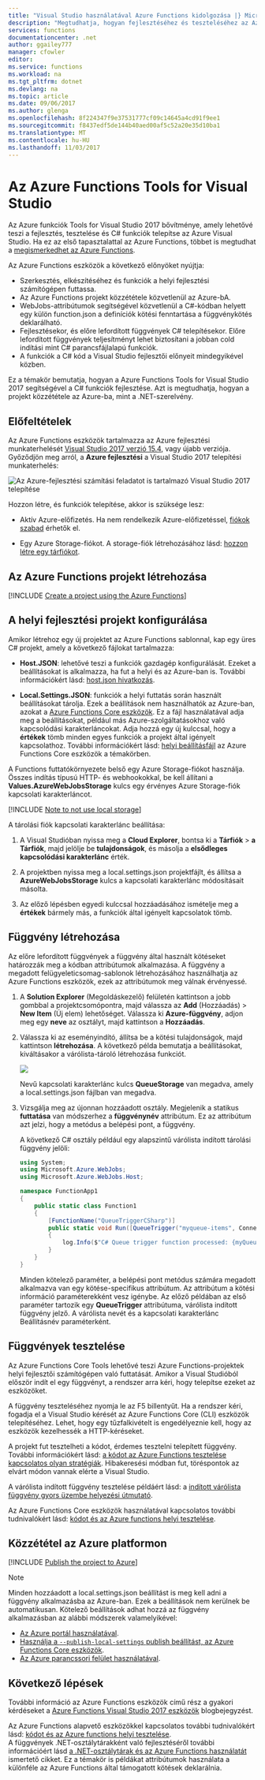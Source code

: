 ```yaml
---
title: "Visual Studio használatával Azure Functions kidolgozása |} Microsoft Docs"
description: "Megtudhatja, hogyan fejlesztéséhez és teszteléséhez az Azure Functions által az Azure Functions Tools for Visual Studio 2017 használatával."
services: functions
documentationcenter: .net
author: ggailey777
manager: cfowler
editor: 
ms.service: functions
ms.workload: na
ms.tgt_pltfrm: dotnet
ms.devlang: na
ms.topic: article
ms.date: 09/06/2017
ms.author: glenga
ms.openlocfilehash: 8f224347f9e37531777cf09c14645a4cd91f9ee1
ms.sourcegitcommit: f8437edf5de144b40aed00af5c52a20e35d10ba1
ms.translationtype: MT
ms.contentlocale: hu-HU
ms.lasthandoff: 11/03/2017
---
```

# <a name="azure-functions-tools-for-visual-studio"></a>Az Azure Functions Tools for Visual Studio  

Az Azure funkciók Tools for Visual Studio 2017 bővítménye, amely lehetővé teszi a fejlesztés, tesztelése és C# funkciók telepítse az Azure Visual Studio. Ha ez az első tapasztalattal az Azure Functions, többet is megtudhat a [megismerkedhet az Azure Functions](functions-overview.md).

Az Azure Functions eszközök a következő előnyöket nyújtja: 

* Szerkesztés, elkészítéséhez és funkciók a helyi fejlesztési számítógépen futtassa. 
* Az Azure Functions projekt közzététele közvetlenül az Azure-bA. 
* WebJobs-attribútumok segítségével közvetlenül a C#-kódban helyett egy külön function.json a definíciók kötési fenntartása a függvénykötés deklarálható.
* Fejlesztésekor, és előre lefordított függvények C# telepítésekor. Előre lefordított függvények teljesítményt lehet biztosítani a jobban cold indítási mint C# parancsfájlalapú funkciók. 
* A funkciók a C# kód a Visual Studio fejlesztői előnyeit mindegyikével közben. 

Ez a témakör bemutatja, hogyan a Azure Functions Tools for Visual Studio 2017 segítségével a C# funkciók fejlesztése. Azt is megtudhatja, hogyan a projekt közzététele az Azure-ba, mint a .NET-szerelvény.

## <a name="prerequisites"></a>Előfeltételek

Az Azure Functions eszközök tartalmazza az Azure fejlesztési munkaterhelését [Visual Studio 2017 verzió 15.4](https://www.visualstudio.com/vs/), vagy újabb verziója. Győződjön meg arról, a **Azure fejlesztési** a Visual Studio 2017 telepítési munkaterhelés:

![Az Azure-fejlesztési számítási feladatot is tartalmazó Visual Studio 2017 telepítése](./media/functions-create-your-first-function-visual-studio/functions-vs-workloads.png)

Hozzon létre, és funkciók telepítése, akkor is szüksége lesz:

* Aktív Azure-előfizetés. Ha nem rendelkezik Azure-előfizetéssel, [fiókok szabad](https://azure.microsoft.com/free/?WT.mc_id=A261C142F) érhetők el.

* Egy Azure Storage-fiókot. A storage-fiók létrehozásához lásd: [hozzon létre egy tárfiókot](../storage/common/storage-create-storage-account.md#create-a-storage-account).  
## <a name="create-an-azure-functions-project"></a>Az Azure Functions projekt létrehozása 

[!INCLUDE [Create a project using the Azure Functions](../../includes/functions-vstools-create.md)]


## <a name="configure-the-project-for-local-development"></a>A helyi fejlesztési projekt konfigurálása

Amikor létrehoz egy új projektet az Azure Functions sablonnal, kap egy üres C# projekt, amely a következő fájlokat tartalmazza:

* **Host.JSON**: lehetővé teszi a funkciók gazdagép konfigurálását. Ezeket a beállításokat is alkalmazza, ha fut a helyi és az Azure-ban is. További információkért lásd: [host.json hivatkozás](functions-host-json.md).
    
* **Local.Settings.JSON**: funkciók a helyi futtatás során használt beállításokat tárolja. Ezek a beállítások nem használhatók az Azure-ban, azokat a [Azure Functions Core eszközök](functions-run-local.md). Ez a fájl használatával adja meg a beállításokat, például más Azure-szolgáltatásokhoz való kapcsolódási karakterláncokat. Adja hozzá egy új kulccsal, hogy a **értékek** tömb minden egyes funkciók a projekt által igényelt kapcsolathoz. További információkért lásd: [helyi beállításfájl](functions-run-local.md#local-settings-file) az Azure Functions Core eszközök a témakörben.

A Functions futtatókörnyezete belső egy Azure Storage-fiókot használja. Összes indítás típusú HTTP- és webhookokkal, be kell állítani a **Values.AzureWebJobsStorage** kulcs egy érvényes Azure Storage-fiók kapcsolati karakterláncot.

[!INCLUDE [Note to not use local storage](../../includes/functions-local-settings-note.md)]

 A tárolási fiók kapcsolati karakterlánc beállítása:

1. A Visual Studióban nyissa meg a **Cloud Explorer**, bontsa ki a **Tárfiók** > **a Tárfiók**, majd jelölje be **tulajdonságok**, és másolja a **elsődleges kapcsolódási karakterlánc** érték.   

2. A projektben nyissa meg a local.settings.json projektfájlt, és állítsa a **AzureWebJobsStorage** kulcs a kapcsolati karakterlánc módosításait másolta.

3. Az előző lépésben egyedi kulccsal hozzáadásához ismételje meg a **értékek** bármely más, a funkciók által igényelt kapcsolatok tömb.  

## <a name="create-a-function"></a>Függvény létrehozása

Az előre lefordított függvények a függvény által használt kötéseket határozzák meg a kódban attribútumok alkalmazása. A függvény a megadott felügyeleticsomag-sablonok létrehozásához használhatja az Azure Functions eszközök, ezek az attribútumok meg válnak érvényessé. 

1. A **Solution Explorer** (Megoldáskezelő) felületén kattintson a jobb gombbal a projektcsomópontra, majd válassza az **Add** (Hozzáadás)  > **New Item** (Új elem) lehetőséget. Válassza ki **Azure-függvény**, adjon meg egy **neve** az osztályt, majd kattintson a **Hozzáadás**.

2. Válassza ki az eseményindító, állítsa be a kötési tulajdonságok, majd kattintson **létrehozása**. A következő példa bemutatja a beállításokat, kiváltásakor a várólista-tároló létrehozása funkciót. 

    ![](./media/functions-develop-vs/functions-vstools-create-queuetrigger.png)
    
    Nevű kapcsolati karakterlánc kulcs **QueueStorage** van megadva, amely a local.settings.json fájlban van megadva. 
 
3. Vizsgálja meg az újonnan hozzáadott osztály. Megjelenik a statikus **futtatása** van módszerhez a **függvénynév** attribútum. Ez az attribútum azt jelzi, hogy a metódus a belépési pont, a függvény. 

    A következő C# osztály például egy alapszintű várólista indított tárolási függvény jelöli:

    ````csharp
    using System;
    using Microsoft.Azure.WebJobs;
    using Microsoft.Azure.WebJobs.Host;
    
    namespace FunctionApp1
    {
        public static class Function1
        {
            [FunctionName("QueueTriggerCSharp")]        
            public static void Run([QueueTrigger("myqueue-items", Connection = "QueueStorage")]string myQueueItem, TraceWriter log)
            {
                log.Info($"C# Queue trigger function processed: {myQueueItem}");
            }
        }
    } 
    ````
 
    Minden kötelező paraméter, a belépési pont metódus számára megadott alkalmazva van egy kötése-specifikus attribútum. Az attribútum a kötési információ paraméterekként vesz igénybe. Az előző példában az első paraméter tartozik egy **QueueTrigger** attribútuma, várólista indított függvény jelző. A várólista nevét és a kapcsolati karakterlánc Beállításnév paraméterként.  

## <a name="testing-functions"></a>Függvények tesztelése

Az Azure Functions Core Tools lehetővé teszi Azure Functions-projektek helyi fejlesztői számítógépen való futtatását. Amikor a Visual Studióból először indít el egy függvényt, a rendszer arra kéri, hogy telepítse ezeket az eszközöket.  

A függvény teszteléséhez nyomja le az F5 billentyűt. Ha a rendszer kéri, fogadja el a Visual Studio kérését az Azure Functions Core (CLI) eszközök telepítéséhez.  Lehet, hogy egy tűzfalkivételt is engedélyeznie kell, hogy az eszközök kezelhessék a HTTP-kéréseket.

A projekt fut tesztelheti a kódot, érdemes tesztelni telepített függvény. További információkért lásd: [a kódot az Azure Functions tesztelése kapcsolatos olyan stratégiák](functions-test-a-function.md). Hibakeresési módban fut, töréspontok az elvárt módon vannak elérte a Visual Studio. 

A várólista indított függvény tesztelése példáért lásd: a [indított várólista függvény gyors üzembe helyezési útmutató](functions-create-storage-queue-triggered-function.md#test-the-function).  

Az Azure Functions Core eszközök használatával kapcsolatos további tudnivalókért lásd: [kódot és az Azure functions helyi tesztelése](functions-run-local.md).

## <a name="publish-to-azure"></a>Közzététel az Azure platformon

[!INCLUDE [Publish the project to Azure](../../includes/functions-vstools-publish.md)]

>[!NOTE]  
>Minden hozzáadott a local.settings.json beállítást is meg kell adni a függvény alkalmazásba az Azure-ban. Ezek a beállítások nem kerülnek be automatikusan. Kötelező beállítások adhat hozzá az függvény alkalmazásban az alábbi módszerek valamelyikével:
>
>* [Az Azure portál használatával](functions-how-to-use-azure-function-app-settings.md#settings).
>* [Használja a `--publish-local-settings` publish beállítást, az Azure Functions Core eszközök](functions-run-local.md#publish).
>* [Az Azure parancssori felület használatával](/cli/azure/functionapp/config/appsettings#set). 

## <a name="next-steps"></a>Következő lépések

További információ az Azure Functions eszközök című rész a gyakori kérdéseket a [Azure Functions Visual Studio 2017 eszközök](https://blogs.msdn.microsoft.com/webdev/2017/05/10/azure-function-tools-for-visual-studio-2017/) blogbejegyzést.

Az Azure Functions alapvető eszközökkel kapcsolatos további tudnivalókért lásd: [kódot és az Azure functions helyi tesztelése](functions-run-local.md).  
A függvények .NET-osztálytárakként való fejlesztéséről további információért lásd [a .NET-osztálytárak és az Azure Functions használatát](functions-dotnet-class-library.md) ismertető cikket. Ez a témakör is példákat attribútumok használata a különféle az Azure Functions által támogatott kötések deklarálnia.    
